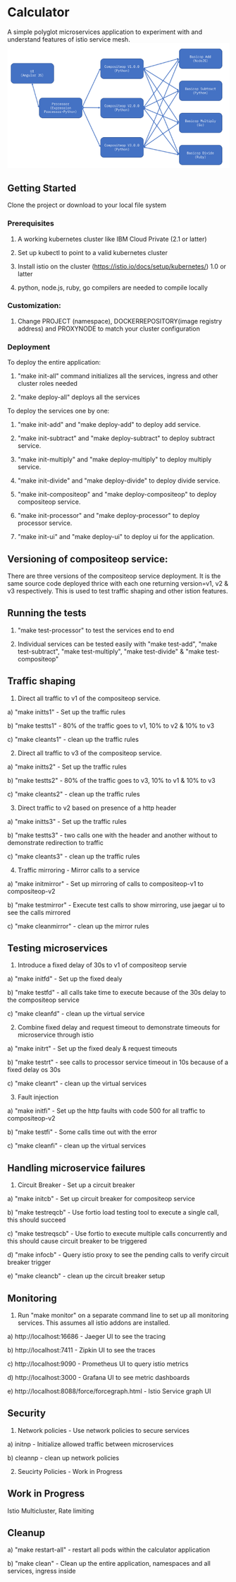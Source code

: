 # Calculator
A simple polyglot microservices application to experiment with and understand features of istio service mesh.
![calculator](calculator.png?raw=true "calculator")

## Getting Started
Clone the project or download to your local file system

### Prerequisites
1. A working kubernetes cluster like IBM Cloud Private (2.1 or latter)

2. Set up kubectl to point to a valid kubernetes cluster

3. Install istio on the cluster (https://istio.io/docs/setup/kubernetes/) 1.0 or latter

4. python, node.js, ruby, go compilers are needed to compile locally

### Customization:
1. Change PROJECT (namespace), DOCKERREPOSITORY(image registry address) and PROXYNODE to match your cluster
configuration

### Deployment
To deploy the entire application:

1) "make init-all" command initializes all the services, ingress and other cluster roles needed

2) "make deploy-all" deploys all the services

To deploy the services one by one:

1) "make init-add" and "make deploy-add" to deploy add service.

2) "make init-subtract" and "make deploy-subtract" to deploy subtract service.

3) "make init-multiply" and "make deploy-multiply" to deploy multiply service.

4) "make init-divide" and "make deploy-divide" to deploy divide service.

5) "make init-compositeop" and "make deploy-compositeop" to deploy compositeop service.

6) "make init-processor" and "make deploy-processor" to deploy processor service.

7) "make init-ui" and "make deploy-ui" to deploy ui for the application.

## Versioning of compositeop service:
There are three versions of the compositeop service deployment. It is the same source code deployed thrice with
each one returning version=v1, v2 & v3 respectively. This is used to test traffic shaping and other istion features.

## Running the tests
1) "make test-processor" to test the services end to end

2) Individual services can be tested easily with "make test-add",  "make test-subtract", "make test-multiply", "make test-divide" & "make test-compositeop"

## Traffic shaping
1) Direct all traffic to v1 of the compositeop service.

a) "make initts1" - Set up the traffic rules

b) "make testts1" - 80% of the traffic goes to v1, 10% to v2 & 10% to v3

c) "make cleants1" - clean up the traffic rules

2) Direct all traffic to v3 of the compositeop service. 

a) "make initts2" - Set up the traffic rules

b) "make testts2" - 80% of the traffic goes to v3, 10% to v1 & 10% to v3

c) "make cleants2" - clean up the traffic rules

3) Direct traffic to v2 based on presence of a http header

a) "make initts3" - Set up the traffic rules

b) "make testts3" - two calls one with the header and another without to demonstrate redirection to traffic

c) "make cleants3" - clean up the traffic rules

4) Traffic mirroring - Mirror calls to a service

a) "make initmirror" - Set up mirroring of calls to compositeop-v1 to compositeop-v2

b) "make testmirror" - Execute test calls to show mirroring, use jaegar ui to see the calls mirrored

c) "make cleanmirror" - clean up the mirror rules

## Testing microservices
1) Introduce a fixed delay of 30s to v1 of compositeop servie

a) "make initfd" - Set up the fixed dealy

b) "make testfd" - all calls take time to execute because of the 30s delay to the compositeop service

c) "make cleanfd" - clean up the virtual service

2) Combine fixed delay and request timeout to demonstrate timeouts for microservice through istio

a) "make initrt" - Set up the fixed dealy & request timeouts

b) "make testrt" - see calls to processor service timeout in 10s because of a fixed delay os 30s

c) "make cleanrt" - clean up the virtual services

3) Fault injection

a) "make initfi" - Set up the http faults with code 500 for all traffic to compositeop-v2

b) "make testfi" - Some calls time out with the error

c) "make cleanfi" - clean up the virtual services

## Handling microservice failures
1) Circuit Breaker - Set up a circuit breaker

a) "make initcb" - Set up circuit breaker for compositeop service

b) "make testreqcb" - Use fortio load testing tool to execute a single call, this should succeed

c) "make testreqscb" - Use fortio to execute multiple calls concurrently and this should cause circuit breaker to be triggered

d) "make infocb" - Query istio proxy to see the pending calls to verify circuit breaker trigger

e) "make cleancb" - clean up the circuit breaker setup

## Monitoring
1) Run "make monitor" on a separate command line to set up all monitoring services. This assumes all istio addons
are installed. 

a) http://localhost:16686 - Jaeger UI to see the tracing

b) http://localhost:7411 - Zipkin UI to see the traces

c) http://localhost:9090 - Prometheus UI to query istio metrics

d) http://localhost:3000 - Grafana UI to see metric dashboards

e) http://localhost:8088/force/forcegraph.html - Istio Service graph UI

## Security
1) Network policies - Use network policies to secure services

a) initnp - Initialize allowed traffic between microservices

b) cleannp - clean up network policies

2) Seucirty Policies - Work in Progress

## Work in Progress
Istio Multicluster, Rate limiting

## Cleanup
a) "make restart-all" - restart all pods within the calculator application

b) "make clean" - Clean up the entire application, namespaces and all services, ingress inside
